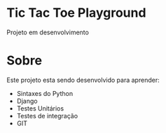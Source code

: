 # Tic Tac Toe Playground 

Projeto em desenvolvimento 

# Sobre

Este projeto esta sendo desenvolvido para aprender:

- Sintaxes do Python
- Django
- Testes Unitários
- Testes de integração
- GIT
